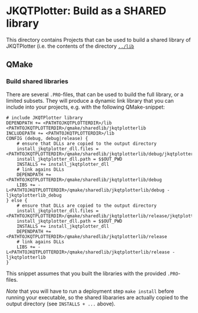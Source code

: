 # JKQTPlotter: Build as a SHARED library

This directory contains Projects that can be used to build a shared library of JKQTPlotter (i.e. the contents of the directory [`../lib`](../lib)

## QMake

### Build shared libraries
There are several `.PRO`-files, that can be used to build the full library, or a limited subsets. They will produce a dynamic link library that you can include into your projects, e.g. with the following QMake-snippet:

```.qmake
# include JKQTPlotter library
DEPENDPATH += <PATHTOJKQTPLOTTERDIR>/lib <PATHTOJKQTPLOTTERDIR>/qmake/sharedlib/jkqtplotterlib
INCLUDEPATH += <PATHTOJKQTPLOTTERDIR>/lib
CONFIG (debug, debug|release) {
    # ensure that DLLs are copied to the output directory
    install_jkqtplotter_dll.files = <PATHTOJKQTPLOTTERDIR>/qmake/sharedlib/jkqtplotterlib/debug/jkqtplotterlib_debug.*
    install_jkqtplotter_dll.path = $$OUT_PWD
    INSTALLS += install_jkqtplotter_dll
    # link agains DLLs
    DEPENDPATH += <PATHTOJKQTPLOTTERDIR>/qmake/sharedlib/jkqtplotterlib/debug
    LIBS += -L<PATHTOJKQTPLOTTERDIR>/qmake/sharedlib/jkqtplotterlib/debug -ljkqtplotterlib_debug
} else {
    # ensure that DLLs are copied to the output directory
    install_jkqtplotter_dll.files = <PATHTOJKQTPLOTTERDIR>/qmake/sharedlib/jkqtplotterlib/release/jkqtplotterlib.*
    install_jkqtplotter_dll.path = $$OUT_PWD
    INSTALLS += install_jkqtplotter_dll
    DEPENDPATH += <PATHTOJKQTPLOTTERDIR>/qmake/sharedlib/jkqtplotterlib/release
    # link agains DLLs
    LIBS += -L<PATHTOJKQTPLOTTERDIR>/qmake/sharedlib/jkqtplotterlib/release -ljkqtplotterlib
}
```

This snippet assumes that you built the libraries with the provided `.PRO`-files.

*Note* that you will have to run a deployment step `make install` before running your executable, so the shared libararies are actually copied to the output directory (see `INSTALLS + ...` above).
